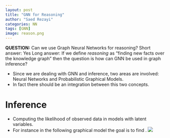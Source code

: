 ```yaml
---
layout: post
title: "GNN for Reasoning"
author: "Saed Rezayi"
categories: NN
tags: [GNN]
image: reason.png
---
```


**QUESTION:**  Can we use Graph Neural Networks for reasoning?
Short answer: Yes
Long answer: If we define *reasoning* as “finding new facts over the knowledge graph” then the question is how can GNN be used in graph inference?

- Since we are dealing with GNN and inference, two areas are involved: Neural Networks and Probabilistic Graphical Models. 
- In fact there should be an integration between this two concepts.
# Inference
- Computing the likelihood of observed data in models with latent variables.
- For instance in the following graphical model the goal is to find <script type="math/tex; mode=display">P(Z|X)</script>.
![](https://paper-attachments.dropbox.com/s_ACD8843D58A10AD799AE266302228E63B7692ABF84D737D63C8DB752F21F149B_1571713473507_Screenshot+from+2019-10-21+23-04-14.png)

